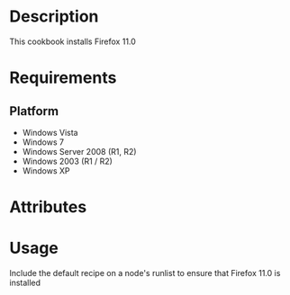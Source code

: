 Description
===========

This cookbook installs Firefox 11.0

Requirements
============

Platform
--------

* Windows Vista
* Windows 7
* Windows Server 2008 (R1, R2)
* Windows 2003 (R1 / R2)
* Windows XP


Attributes
==========

Usage
=====

Include the default recipe on a node's runlist to ensure that Firefox 11.0 is installed


